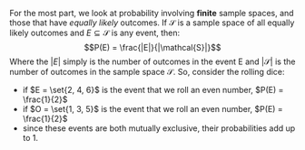 For the most part, we look at probability involving **finite** sample spaces, and those that have *equally likely* outcomes. If $\mathcal{S}$ is a sample space of all equally likely outcomes and $E \subseteq \mathcal{S}$ is any event, then: 
$$P(E) = \frac{|E|}{|\mathcal{S}|}$$
Where the $|E|$ simply is the number of outcomes in the event E and $|\mathcal{S}|$ is the number of outcomes in the sample space $\mathcal{S}$. So, consider the rolling dice: 
- if $E = \set{2, 4, 6}$ is the event that we roll an even number, $P(E) = \frac{1}{2}$
- if $O = \set{1, 3, 5}$ is the event that we roll an even number, $P(E) = \frac{1}{2}$
- since these events are both mutually exclusive, their probabilities add up to 1.